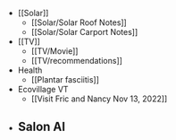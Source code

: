 - [[Solar]]
	- [[Solar/Solar Roof Notes]]
	- [[Solar/Solar Carport Notes]]
- [[TV]]
	- [[TV/Movie]]
	- [[TV/recommendations]]
- Health
	- [[Plantar fasciitis]]
- Ecovillage VT
	- [[Visit Fric and Nancy Nov 13, 2022]]
- Salon AI
	-